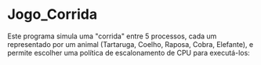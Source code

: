 # Jogo_Corrida
Este programa simula uma "corrida" entre 5 processos, cada um representado por um animal (Tartaruga, Coelho, Raposa, Cobra, Elefante), e permite escolher uma política de escalonamento de CPU para executá-los:
